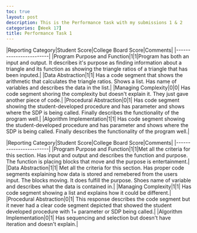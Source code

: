 ```yaml
---
toc: true
layout: post
description: This is the Performance task with my submissions 1 & 2
categories: [Week 17]
title: Performance Task 1
---
```


|Reporting Category|Student Score|College Board Score|Comments|
|------------------------|
|Program Purpose and Function|1|1|Program has both an input and output. It describes it's purpose as finding information about a triangle and its function as showing the triangle ratios of a triangle that has been inputed.|
|Data Abstraction|1|1| Has a code segment that shows the arithmetic that calculates the triangle ratios. Shows a list. Has name of variables and describes the data in the list.|
|Managing Complexity|0|0| Has code segment shoring the complexity but doesn't explain it. They just gave another piece of code.|
|Procedural Abstraction|0|1| Has code segment showing the student-developed procedure and has parameter and shows where the SDP is being called. Finally describes the functionality of the program well.|
|Algorithm Implementation|1|1| Has code segment showing the student-developed procedure and has parameter and shows where the SDP is being called. Finally describes the functionality of the program well.|


|Reporting Category|Student Score|College Board Score|Comments|
|------------------------|
|Program Purpose and Function|1|1|Met all the criteria for this section. Has input and output and describes the function and purpose. The function is placing blocks that move and the purpose is entertainment.|
|Data Abstraction|1|1| Met all the criteria for this section. Has proper code segments explaining how data is stored and remebered from the users input. The blocks moving. It does fulfill the purpose. Shoes name of variable and describes what the data is contained in.|
|Managing Complexity|1|1| Has code segment showing a list and explains how it could be different.|
|Procedural Abstraction|0|1| This response describes the code segment but it never had a clear code segment depicted that showed the student developed procedure with 1+ parameter or SDP being called.|
|Algorithm Implementation|0|1| Has sequencing and selection but doesn't have iteration and doesn't explain.|